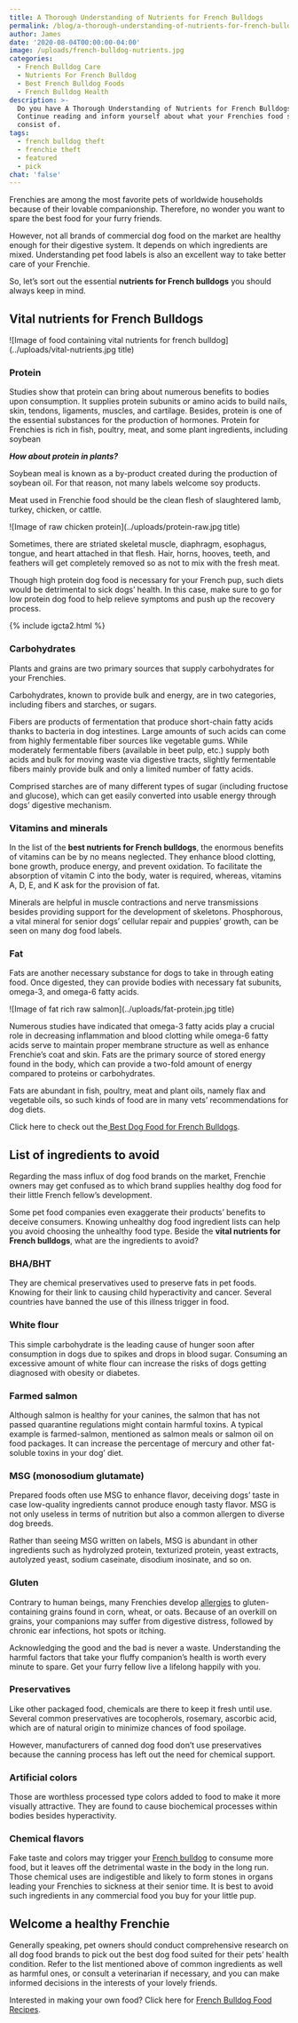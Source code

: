 ```yaml
---
title: A Thorough Understanding of Nutrients for French Bulldogs
permalink: /blog/a-thorough-understanding-of-nutrients-for-french-bulldogs
author: James
date: '2020-08-04T00:00:00-04:00'
image: /uploads/french-bulldog-nutrients.jpg
categories:
  - French Bulldog Care
  - Nutrients For French Bulldog
  - Best French Bulldog Foods
  - French Bulldog Health
description: >-
  Do you have A Thorough Understanding of Nutrients for French Bulldogs ?
  Continue reading and inform yourself about what your Frenchies food should
  consist of.
tags:
  - french bulldog theft
  - frenchie theft
  - featured
  - pick
chat: 'false'
---
```

Frenchies are among the most favorite pets of worldwide households because of their lovable companionship. Therefore, no wonder you want to spare the best food for your furry friends.

However, not all brands of commercial dog food on the market are healthy enough for their digestive system. It depends on which ingredients are mixed. Understanding pet food labels is also an excellent way to take better care of your Frenchie.

So, let’s sort out the essential **nutrients for French bulldogs** you should always keep in mind.

## Vital nutrients for French Bulldogs

![Image of food containing vital nutrients for french bulldog](../uploads/vital-nutrients.jpg title)

### Protein

Studies show that protein can bring about numerous benefits to bodies upon consumption. It supplies protein subunits or amino acids to build nails, skin, tendons, ligaments, muscles, and cartilage. Besides, protein is one of the essential substances for the production of hormones. Protein for Frenchies is rich in fish, poultry, meat, and some plant ingredients, including soybean 

_**How about protein in plants?**_

Soybean meal is known as a by-product created during the production of soybean oil. For that reason, not many labels welcome soy products.

Meat used in Frenchie food should be the clean flesh of slaughtered lamb, turkey, chicken, or cattle.

![Image of raw chicken protein](../uploads/protein-raw.jpg title)

Sometimes, there are striated skeletal muscle, diaphragm, esophagus, tongue, and heart attached in that flesh. Hair, horns, hooves, teeth, and feathers will get completely removed so as not to mix with the fresh meat.

Though high protein dog food is necessary for your French pup, such diets would be detrimental to sick dogs’ health. In this case, make sure to go for low protein dog food to help relieve symptoms and push up the recovery process.

{% include igcta2.html %}

### Carbohydrates

Plants and grains are two primary sources that supply carbohydrates for your Frenchies.

Carbohydrates, known to provide bulk and energy, are in two categories, including fibers and starches, or sugars.

Fibers are products of fermentation that produce short-chain fatty acids thanks to bacteria in dog intestines. Large amounts of such acids can come from highly fermentable fiber sources like vegetable gums. While moderately fermentable fibers (available in beet pulp, etc.) supply both acids and bulk for moving waste via digestive tracts, slightly fermentable fibers mainly provide bulk and only a limited number of fatty acids.

Comprised starches are of many different types of sugar (including fructose and glucose), which can get easily converted into usable energy through dogs’ digestive mechanism.

### Vitamins and minerals

In the list of the **best nutrients for French bulldogs**, the enormous benefits of vitamins can be by no means neglected. They enhance blood clotting, bone growth, produce energy, and prevent oxidation. To facilitate the absorption of vitamin C into the body, water is required, whereas, vitamins A, D, E, and K ask for the provision of fat.

Minerals are helpful in muscle contractions and nerve transmissions besides providing support for the development of skeletons. Phosphorous, a vital mineral for senior dogs’ cellular repair and puppies’ growth, can be seen on many dog food labels.

### Fat

Fats are another necessary substance for dogs to take in through eating food. Once digested, they can provide bodies with necessary fat subunits, omega-3, and omega-6 fatty acids.

![Image of fat rich raw salmon](../uploads/fat-protein.jpg title)

Numerous studies have indicated that omega-3 fatty acids play a crucial role in decreasing inflammation and blood clotting while omega-6 fatty acids serve to maintain proper membrane structure as well as enhance Frenchie’s coat and skin. Fats are the primary source of stored energy found in the body, which can provide a two-fold amount of energy compared to proteins or carbohydrates.

Fats are abundant in fish, poultry, meat and plant oils, namely flax and vegetable oils, so such kinds of food are in many vets’ recommendations for dog diets.

Click here to check out the[ Best Dog Food for French Bulldogs](https://ethicalfrenchie.com/blog/french-bulldog-care-13-best-dog-food-brands/ "Best Dog Food for French Bulldogs").

## 

## List of ingredients to avoid

Regarding the mass influx of dog food brands on the market, Frenchie owners may get confused as to which brand supplies healthy dog food for their little French fellow’s development.

Some pet food companies even exaggerate their products’ benefits to deceive consumers. Knowing unhealthy dog food ingredient lists can help you avoid choosing the unhealthy food type. Beside the **vital nutrients for French bulldogs**, what are the ingredients to avoid?

### BHA/BHT

They are chemical preservatives used to preserve fats in pet foods. Knowing for their link to causing child hyperactivity and cancer. Several countries have banned the use of this illness trigger in food.

### White flour

This simple carbohydrate is the leading cause of hunger soon after consumption in dogs due to spikes and drops in blood sugar. Consuming an excessive amount of white flour can increase the risks of dogs getting diagnosed with obesity or diabetes.

### Farmed salmon

Although salmon is healthy for your canines, the salmon that has not passed quarantine regulations might contain harmful toxins. A typical example is farmed-salmon, mentioned as salmon meals or salmon oil on food packages. It can increase the percentage of mercury and other fat-soluble toxins in your dog’ diet.

### MSG (monosodium glutamate)

Prepared foods often use MSG to enhance flavor, deceiving dogs’ taste in case low-quality ingredients cannot produce enough tasty flavor. MSG is not only useless in terms of nutrition but also a common allergen to diverse dog breeds.

Rather than seeing MSG written on labels, MSG is abundant in other ingredients such as hydrolyzed protein, texturized protein, yeast extracts, autolyzed yeast, sodium caseinate, disodium inosinate, and so on.

### Gluten

Contrary to human beings, many Frenchies develop [allergies](https://petlifebuzz.com/dog-allergies-faqs-and-food-recommendations/) to gluten-containing grains found in corn, wheat, or oats. Because of an overkill on grains, your companions may suffer from digestive distress, followed by chronic ear infections, hot spots or itching.

Acknowledging the good and the bad is never a waste. Understanding the harmful factors that take your fluffy companion’s health is worth every minute to spare. Get your furry fellow live a lifelong happily with you.

### Preservatives

Like other packaged food, chemicals are there to keep it fresh until use. Several common preservatives are tocopherols, rosemary, ascorbic acid, which are of natural origin to minimize chances of food spoilage.

However, manufacturers of canned dog food don’t use preservatives because the canning process has left out the need for chemical support.

### Artificial colors

Those are worthless processed type colors added to food to make it more visually attractive. They are found to cause biochemical processes within bodies besides hyperactivity.

### Chemical flavors

Fake taste and colors may trigger your [French bulldog](https://frenchbulldog.nyc/about-the-french-bulldog-breed/) to consume more food, but it leaves off the detrimental waste in the body in the long run. Those chemical uses are indigestible and likely to form stones in organs leading your Frenchies to sickness at their senior time. It is best to avoid such ingredients in any commercial food you buy for your little pup.

## Welcome a healthy Frenchie

Generally speaking, pet owners should conduct comprehensive research on all dog food brands to pick out the best dog food suited for their pets’ health condition. Refer to the list mentioned above of common ingredients as well as harmful ones, or consult a veterinarian if necessary, and you can make informed decisions in the interests of your lovely friends.

Interested in making your own food? Click here for [French Bulldog Food Recipes](https://ethicalfrenchie.com/home-cooked-food-for-your-french-bulldog-ethical-frenchie/ "French Bulldog Food Recipes").
